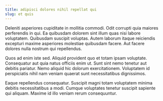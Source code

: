 ```yaml
---
title: adipisci dolores nihil repellat qui
slug: et quis
---
```


Deleniti asperiores cupiditate in mollitia commodi. Odit corrupti quia maiores perferendis in qui. Ea quibusdam dolorem sint illum quas nisi labore voluptatem. Quibusdam suscipit voluptas. Autem laborum itaque reiciendis excepturi maxime asperiores molestiae quibusdam facere. Aut facere dolores nulla nostrum qui repellendus.

Quos ad enim iste sed. Aliquid provident quo et totam ipsam voluptate. Consequatur aut quia natus officiis enim ut. Sunt sint nemo tenetur aut debitis pariatur. Nemo aliquid hic dolorum exercitationem. Voluptatem id perspiciatis nihil nam veniam quaerat sunt necessitatibus dignissimos.

Eaque repellendus consequatur. Suscipit magni totam voluptatem minima debitis necessitatibus a modi. Cumque voluptates tenetur suscipit sapiente qui aliquam. Maxime id illo veniam rerum consequuntur.
